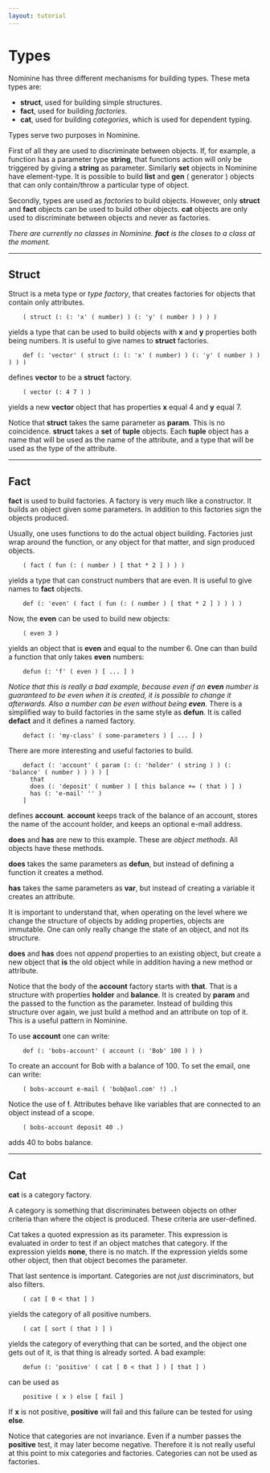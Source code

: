 ```yaml
---
layout: tutorial
---
```


Types
=====

Nominine has three different mechanisms for building types.
These meta types are:

- **struct**, used for building simple structures.
- **fact**, used for building *factories*.
- **cat**, used for building *categories*, which is used for dependent typing.

Types serve two purposes in Nominine.

First of all they are used to discriminate between objects.
If, for example, a function has a parameter type **string**,
that functions action will only be triggered by giving a **string** as parameter.
Similarly **set** objects in Nominine have element-type.
It is possible to build **list** and **gen** ( generator ) objects that can only contain/throw a particular type of object.

Secondly, types are used as *factories* to build objects.
However, only **struct** and **fact** objects can be used to build other objects.
**cat** objects are only used to discriminate between objects and never as factories.

*There are currently no classes in Nominine. __fact__ is the closes to a class at the moment.*

<hr>

Struct
------

Struct is a meta type or *type factory*, that creates factories for objects that contain only attributes.

        ( struct (: (: 'x' ( number) ) (: 'y' ( number ) ) ) )

yields a type that can be used to build objects with **x** and **y** properties both being numbers.
It is useful to give names to **struct** factories.

        def (: 'vector' ( struct (: (: 'x' ( number) ) (: 'y' ( number ) ) ) ) )

defines **vector** to be a **struct** factory.

        ( vector (: 4 7 ) )

yields a new **vector** object that has properties **x** equal 4 and **y** equal 7.

Notice that __struct__ takes the same parameter as __param__.
This is no coincidence. **struct** takes a **set** of **tuple** objects.
Each **tuple** object has a name that will be used as the name of the attribute,
and a type that will be used as the type of the attribute.

<hr>

Fact
----

**fact** is used to build factories.
A factory is very much like a constructor.
It builds an object given some parameters.
In addition to this factories sign the objects produced.

Usually, one uses functions to do the actual object building.
Factories just wrap around the function, or any object for that matter, and sign produced objects.

        ( fact ( fun (: ( number ) [ that * 2 ] ) ) )

yields a type that can construct numbers that are even.
It is useful to give names to **fact** objects.

        def (: 'even' ( fact ( fun (: ( number ) [ that * 2 ] ) ) ) )

Now, the **even** can be used to build new objects:

        ( even 3 )

yields an object that is **even** and equal to the number 6.
One can than build a function that only takes **even** numbers:

        defun (: 'f' ( even ) [ ... ] )

*Notice that this is really a bad example, because even if an __even__ number is guaranteed to be even when it is created, it is possible to change it afterwards. Also a number can be even without being __even__.*
There is a simplified way to build factories in the same style as **defun**.
It is called **defact** and it defines a named factory.

        defact (: 'my-class' ( some-parameters ) [ ... ] )

There are more interesting and useful factories to build.

        defact (: 'account' ( param (: (: 'holder' ( string ) ) (: 'balance' ( number ) ) ) ) [
          that
          does (: 'deposit' ( number ) [ this balance += ( that ) ] )
          has (: 'e-mail' '' )
        ]

defines **account**.
**account** keeps track of the balance of an account, stores the name of the account holder, and keeps an optional e-mail address.

**does** and **has** are new to this example.
These are *object methods*.
All objects have these methods.

**does** takes the same parameters as **defun**, but instead of defining a function it creates a method.

**has** takes the same parameters as **var**, but instead of creating a variable it creates an attribute.

It is important to understand that, when operating on the level where we change the structure of objects by adding properties,
objects are immutable. One can only really change the state of an object, and not its structure.

**does** and **has** does not *append* properties to an existing object, but create a new object that **is** the old object
while in addition having a new method or attribute.

Notice that the body of the **account** factory starts with **that**.
That is a structure with properties **holder** and **balance**.
It is created by **param** and the passed to the function as the parameter.
Instead of building this structure over again, we just build a method and an attribute on top of it.
This is a useful pattern in Nominine.

To use **account** one can write:

        def (: 'bobs-account' ( account (: 'Bob' 100 ) ) )

To create an account for Bob with a balance of 100.
To set the email, one can write:

        ( bobs-account e-mail ( 'bob@aol.com' !) .)

Notice the use of **!**.
Attributes behave like variables that are connected to an object instead of a scope.

        ( bobs-account deposit 40 .)

adds 40 to bobs balance.

<hr>

Cat
---

**cat** is a category factory.

A category is something that discriminates between objects on other criteria than where the object is produced.
These criteria are user-defined.

Cat takes a quoted expression as its parameter.
This expression is evaluated in order to test if an object matches that category.
If the expression yields **none**, there is no match.
If the expression yields some other object, then that object becomes the parameter.

That last sentence is important.
Categories are not *just* discriminators, but also filters.

        ( cat [ 0 < that ] )

yields the category of all positive numbers.

        ( cat [ sort ( that ) ] )

yields the category of everything that can be sorted, and the object one gets out of it, is that thing is already sorted.
A bad example:

        defun (: 'positive' ( cat [ 0 < that ] ) [ that ] )

can be used as

        positive ( x ) else [ fail ]

If **x** is not positive, **positive** will fail and this failure can be tested for using **else**.

Notice that categories are not invariance.
Even if a number passes the **positive** test, it may later become negative.
Therefore it is not really useful at this point to mix categories and factories.
Categories can not be used as factories.


